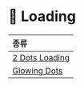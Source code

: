 # 📖 Loading
| 종류 |
|:--- |
| [2 Dots Loading](./2dots.html) |
| [Glowing Dots](./glowing_dots.html) |
